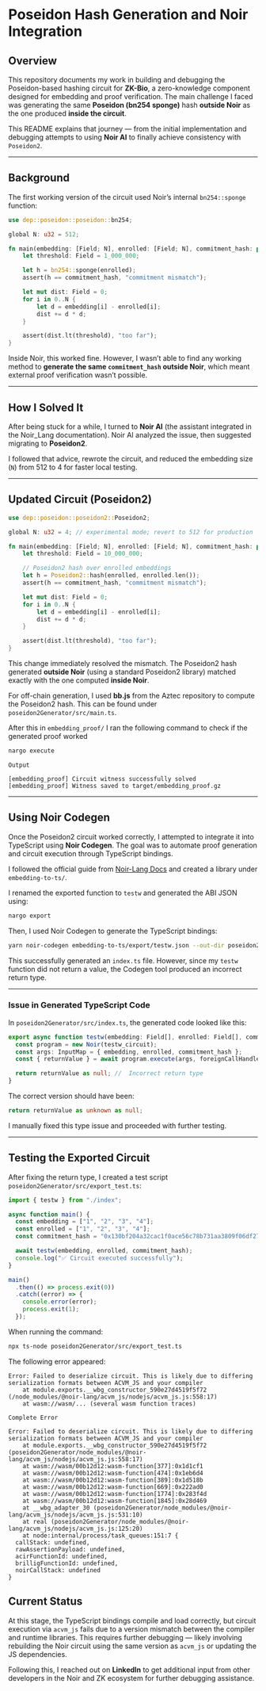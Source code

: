 # Poseidon Hash Generation and Noir Integration

## Overview

This repository documents my work in building and debugging the Poseidon-based hashing circuit for **ZK-Bio**, a zero-knowledge component designed for embedding and proof verification.
The main challenge I faced was generating the same **Poseidon (bn254 sponge)** hash **outside Noir** as the one produced **inside the circuit**.

This README explains that journey — from the initial implementation and debugging attempts to using **Noir AI** to finally achieve consistency with `Poseidon2`.

---

## Background

The first working version of the circuit used Noir’s internal `bn254::sponge` function:

```rust
use dep::poseidon::poseidon::bn254;

global N: u32 = 512;

fn main(embedding: [Field; N], enrolled: [Field; N], commitment_hash: pub Field) {
    let threshold: Field = 1_000_000;

    let h = bn254::sponge(enrolled);
    assert(h == commitment_hash, "commitment mismatch");

    let mut dist: Field = 0;
    for i in 0..N {
        let d = embedding[i] - enrolled[i];
        dist += d * d;
    }

    assert(dist.lt(threshold), "too far");
}
```

Inside Noir, this worked fine. However, I wasn’t able to find any working method to **generate the same `commitment_hash` outside Noir**, which meant external proof verification wasn’t possible.

---

## How I Solved It

After being stuck for a while, I turned to **Noir AI** (the assistant integrated in the Noir_Lang documentation). Noir AI analyzed the issue, then suggested migrating to **Poseidon2**.

I followed that advice, rewrote the circuit, and reduced the embedding size (`N`) from 512 to 4 for faster local testing.

---

## Updated Circuit (Poseidon2)

```rust
use dep::poseidon::poseidon2::Poseidon2;

global N: u32 = 4; // experimental mode; revert to 512 for production

fn main(embedding: [Field; N], enrolled: [Field; N], commitment_hash: pub Field) {
    let threshold: Field = 10_000_000;

    // Poseidon2 hash over enrolled embeddings
    let h = Poseidon2::hash(enrolled, enrolled.len());
    assert(h == commitment_hash, "commitment mismatch");

    let mut dist: Field = 0;
    for i in 0..N {
        let d = embedding[i] - enrolled[i];
        dist += d * d;
    }

    assert(dist.lt(threshold), "too far");
}
```

This change immediately resolved the mismatch. The Poseidon2 hash generated **outside Noir** (using a standard Poseidon2 library) matched exactly with the one computed **inside Noir**.

For off-chain generation, I used **bb.js** from the Aztec repository to compute the Poseidon2 hash. This can be found under `poseidon2Generator/src/main.ts`.

After this in `embedding_proof/` I ran the following command to check if the generated proof worked

```bash
nargo execute
```

```plaintext
Output

[embedding_proof] Circuit witness successfully solved
[embedding_proof] Witness saved to target/embedding_proof.gz
```

---

## Using Noir Codegen

Once the Poseidon2 circuit worked correctly, I attempted to integrate it into TypeScript using **Noir Codegen**. The goal was to automate proof generation and circuit execution through TypeScript bindings.

I followed the official guide from [Noir-Lang Docs](https://noir-lang.org/docs/reference/noir_codegen) and created a library under `embedding-to-ts/`.

I renamed the exported function to `testw` and generated the ABI JSON using:

```bash
nargo export
```

Then, I used Noir Codegen to generate the TypeScript bindings:

```bash
yarn noir-codegen embedding-to-ts/export/testw.json --out-dir poseidon2Generator/src
```

This successfully generated an `index.ts` file. However, since my `testw` function did not return a value, the Codegen tool produced an incorrect return type.

---

### Issue in Generated TypeScript Code

In `poseidon2Generator/src/index.ts`, the generated code looked like this:

```typescript
export async function testw(embedding: Field[], enrolled: Field[], commitment_hash: Field, foreignCallHandler?: ForeignCallHandler): Promise<null> {
  const program = new Noir(testw_circuit);
  const args: InputMap = { embedding, enrolled, commitment_hash };
  const { returnValue } = await program.execute(args, foreignCallHandler);

  return returnValue as null; //  Incorrect return type
}
```

The correct version should have been:

```typescript
return returnValue as unknown as null;
```

I manually fixed this type issue and proceeded with further testing.

---

## Testing the Exported Circuit

After fixing the return type, I created a test script `poseidon2Generator/src/export_test.ts`:

```typescript
import { testw } from "./index";

async function main() {
  const embedding = ["1", "2", "3", "4"];
  const enrolled = ["1", "2", "3", "4"];
  const commitment_hash = "0x130bf204a32cac1f0ace56c78b731aa3809f06df2731ebcf6b3464a15788b1b9"; // Generated from main.ts

  await testw(embedding, enrolled, commitment_hash);
  console.log("✅ Circuit executed successfully");
}

main()
  .then(() => process.exit(0))
  .catch((error) => {
    console.error(error);
    process.exit(1);
  });
```

When running the command:

```bash
npx ts-node poseidon2Generator/src/export_test.ts
```

The following error appeared:

```plaintext
Error: Failed to deserialize circuit. This is likely due to differing serialization formats between ACVM_JS and your compiler
    at module.exports.__wbg_constructor_590e27d4519f5f72 (/node_modules/@noir-lang/acvm_js/nodejs/acvm_js.js:558:17)
    at wasm://wasm/... (several wasm function traces)
```

```plaintext
Complete Error

Error: Failed to deserialize circuit. This is likely due to differing serialization formats between ACVM_JS and your compiler
    at module.exports.__wbg_constructor_590e27d4519f5f72 (poseidon2Generator/node_modules/@noir-lang/acvm_js/nodejs/acvm_js.js:558:17)
    at wasm://wasm/00b12d12:wasm-function[377]:0x1d1cf1
    at wasm://wasm/00b12d12:wasm-function[474]:0x1eb6d4
    at wasm://wasm/00b12d12:wasm-function[389]:0x1d518b
    at wasm://wasm/00b12d12:wasm-function[669]:0x222ad0
    at wasm://wasm/00b12d12:wasm-function[1774]:0x283f4d
    at wasm://wasm/00b12d12:wasm-function[1845]:0x28d469
    at __wbg_adapter_30 (poseidon2Generator/node_modules/@noir-lang/acvm_js/nodejs/acvm_js.js:531:10)
    at real (poseidon2Generator/node_modules/@noir-lang/acvm_js/nodejs/acvm_js.js:125:20)
    at node:internal/process/task_queues:151:7 {
  callStack: undefined,
  rawAssertionPayload: undefined,
  acirFunctionId: undefined,
  brilligFunctionId: undefined,
  noirCallStack: undefined
}
```

## Current Status

At this stage, the TypeScript bindings compile and load correctly, but circuit execution via `acvm_js` fails due to a version mismatch between the compiler and runtime libraries. This requires further debugging — likely involving rebuilding the Noir circuit using the same version as `acvm_js` or updating the JS dependencies.

Following this, I reached out on **LinkedIn** to get additional input from other developers in the Noir and ZK ecosystem for further debugging assistance.
